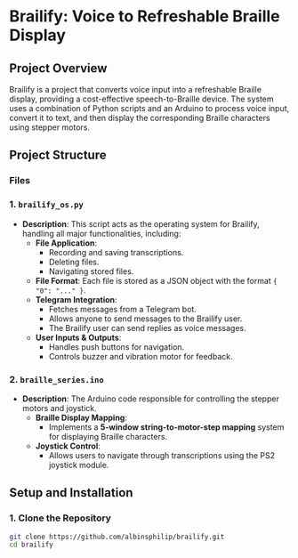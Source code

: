 # **Brailify: Voice to Refreshable Braille Display**

## **Project Overview**  
Brailify is a project that converts voice input into a refreshable Braille display, providing a cost-effective speech-to-Braille device. The system uses a combination of Python scripts and an Arduino to process voice input, convert it to text, and then display the corresponding Braille characters using stepper motors.

## **Project Structure**

### **Files**

### **1. `brailify_os.py`**  
- **Description**: This script acts as the operating system for Brailify, handling all major functionalities, including:  
  - **File Application**:  
    - Recording and saving transcriptions.  
    - Deleting files.  
    - Navigating stored files.  
  - **File Format**: Each file is stored as a JSON object with the format `{ "0": "..." }`.  
  - **Telegram Integration**:  
    - Fetches messages from a Telegram bot.  
    - Allows anyone to send messages to the Brailify user.  
    - The Brailify user can send replies as voice messages.  
  - **User Inputs & Outputs**:  
    - Handles push buttons for navigation.  
    - Controls buzzer and vibration motor for feedback.  

### **2. `braille_series.ino`**  
- **Description**: The Arduino code responsible for controlling the stepper motors and joystick.  
  - **Braille Display Mapping**:  
    - Implements a **5-window string-to-motor-step mapping** system for displaying Braille characters.  
  - **Joystick Control**:  
    - Allows users to navigate through transcriptions using the PS2 joystick module.  


## **Setup and Installation**  

### **1. Clone the Repository**  
```sh
git clone https://github.com/albinsphilip/brailify.git
cd brailify